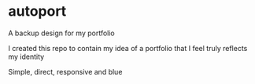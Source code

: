 # autoport
A backup design for my portfolio

I created this repo to contain my idea of a portfolio that I feel truly reflects my identity

Simple, direct, responsive and blue
